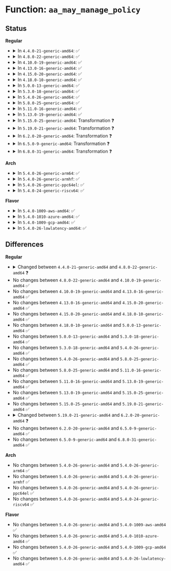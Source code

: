 # Function: <code>aa_may_manage_policy</code>

## Status
<b>Regular</b>
<ul>
<li>
<details>
<summary>In <code>4.4.0-21-generic-amd64</code>: ✅</summary>

```c
int aa_may_manage_policy(struct aa_label * label, u32 mask)
```

```json
{
  "name": "aa_may_manage_policy",
  "collision_type": "Unique Global",
  "inline_type": "No",
  "funcs": [
    {
      "addr": 18446744071582518208,
      "name": "aa_may_manage_policy",
      "external": true,
      "loc": "security/apparmor/policy.c:661",
      "file": "security/apparmor/policy.c",
      "inline": "seen, unknown",
      "caller_inline": [],
      "caller_func": [
        "security/apparmor/apparmorfs.c:policy_update",
        "security/apparmor/apparmorfs.c:profile_remove"
      ]
    }
  ],
  "symbols": [
    {
      "addr": 18446744071582518208,
      "name": "aa_may_manage_policy",
      "section": ".text",
      "bind": "STB_GLOBAL",
      "size": 149
    }
  ]
}
```
</details>
</li>
<li>
<details>
<summary>In <code>4.8.0-22-generic-amd64</code>: ✅</summary>

```c
int aa_may_manage_policy(struct aa_label * label, struct aa_ns * ns, u32 mask)
```

```json
{
  "name": "aa_may_manage_policy",
  "collision_type": "Unique Global",
  "inline_type": "No",
  "funcs": [
    {
      "addr": 18446744071582753936,
      "name": "aa_may_manage_policy",
      "external": true,
      "loc": "security/apparmor/policy.c:691",
      "file": "security/apparmor/policy.c",
      "inline": "seen, unknown",
      "caller_inline": [],
      "caller_func": [
        "security/apparmor/apparmorfs.c:ns_rmdir_op",
        "security/apparmor/apparmorfs.c:profile_remove",
        "security/apparmor/apparmorfs.c:policy_update"
      ]
    }
  ],
  "symbols": [
    {
      "addr": 18446744071582753936,
      "name": "aa_may_manage_policy",
      "section": ".text",
      "bind": "STB_GLOBAL",
      "size": 124
    }
  ]
}
```
</details>
</li>
<li>
<details>
<summary>In <code>4.10.0-19-generic-amd64</code>: ✅</summary>

```c
int aa_may_manage_policy(struct aa_label * label, struct aa_ns * ns, u32 mask)
```

```json
{
  "name": "aa_may_manage_policy",
  "collision_type": "Unique Global",
  "inline_type": "No",
  "funcs": [
    {
      "addr": 18446744071582849104,
      "name": "aa_may_manage_policy",
      "external": true,
      "loc": "security/apparmor/policy.c:692",
      "file": "security/apparmor/policy.c",
      "inline": "seen, unknown",
      "caller_inline": [],
      "caller_func": [
        "security/apparmor/apparmorfs.c:ns_rmdir_op",
        "security/apparmor/apparmorfs.c:profile_remove",
        "security/apparmor/apparmorfs.c:policy_update"
      ]
    }
  ],
  "symbols": [
    {
      "addr": 18446744071582849104,
      "name": "aa_may_manage_policy",
      "section": ".text",
      "bind": "STB_GLOBAL",
      "size": 124
    }
  ]
}
```
</details>
</li>
<li>
<details>
<summary>In <code>4.13.0-16-generic-amd64</code>: ✅</summary>

```c
int aa_may_manage_policy(struct aa_label * label, struct aa_ns * ns, u32 mask)
```

```json
{
  "name": "aa_may_manage_policy",
  "collision_type": "Unique Global",
  "inline_type": "No",
  "funcs": [
    {
      "addr": 18446744071582926576,
      "name": "aa_may_manage_policy",
      "external": true,
      "loc": "security/apparmor/policy.c:677",
      "file": "security/apparmor/policy.c",
      "inline": "seen, unknown",
      "caller_inline": [],
      "caller_func": [
        "security/apparmor/apparmorfs.c:profile_remove",
        "security/apparmor/apparmorfs.c:policy_update"
      ]
    }
  ],
  "symbols": [
    {
      "addr": 18446744071582926576,
      "name": "aa_may_manage_policy",
      "section": ".text",
      "bind": "STB_GLOBAL",
      "size": 124
    }
  ]
}
```
</details>
</li>
<li>
<details>
<summary>In <code>4.15.0-20-generic-amd64</code>: ✅</summary>

```c
int aa_may_manage_policy(struct aa_label * label, struct aa_ns * ns, u32 mask)
```

```json
{
  "name": "aa_may_manage_policy",
  "collision_type": "Unique Global",
  "inline_type": "No",
  "funcs": [
    {
      "addr": 18446744071583086240,
      "name": "aa_may_manage_policy",
      "external": true,
      "loc": "security/apparmor/policy.c:678",
      "file": "security/apparmor/policy.c",
      "inline": "seen, unknown",
      "caller_inline": [],
      "caller_func": [
        "security/apparmor/apparmorfs.c:profile_remove",
        "security/apparmor/apparmorfs.c:policy_update"
      ]
    }
  ],
  "symbols": [
    {
      "addr": 18446744071583086240,
      "name": "aa_may_manage_policy",
      "section": ".text",
      "bind": "STB_GLOBAL",
      "size": 124
    }
  ]
}
```
</details>
</li>
<li>
<details>
<summary>In <code>4.18.0-10-generic-amd64</code>: ✅</summary>

```c
int aa_may_manage_policy(struct aa_label * label, struct aa_ns * ns, u32 mask)
```

```json
{
  "name": "aa_may_manage_policy",
  "collision_type": "Unique Global",
  "inline_type": "No",
  "funcs": [
    {
      "addr": 18446744071583289328,
      "name": "aa_may_manage_policy",
      "external": true,
      "loc": "security/apparmor/policy.c:683",
      "file": "security/apparmor/policy.c",
      "inline": "seen, unknown",
      "caller_inline": [],
      "caller_func": [
        "security/apparmor/apparmorfs.c:profile_remove",
        "security/apparmor/apparmorfs.c:profile_remove",
        "security/apparmor/apparmorfs.c:policy_update"
      ]
    }
  ],
  "symbols": [
    {
      "addr": 18446744071583289328,
      "name": "aa_may_manage_policy",
      "section": ".text",
      "bind": "STB_GLOBAL",
      "size": 124
    }
  ]
}
```
</details>
</li>
<li>
<details>
<summary>In <code>5.0.0-13-generic-amd64</code>: ✅</summary>

```c
int aa_may_manage_policy(struct aa_label * label, struct aa_ns * ns, u32 mask)
```

```json
{
  "name": "aa_may_manage_policy",
  "collision_type": "Unique Global",
  "inline_type": "No",
  "funcs": [
    {
      "addr": 18446744071583407696,
      "name": "aa_may_manage_policy",
      "external": true,
      "loc": "security/apparmor/policy.c:683",
      "file": "security/apparmor/policy.c",
      "inline": "seen, unknown",
      "caller_inline": [],
      "caller_func": [
        "security/apparmor/apparmorfs.c:profile_remove",
        "security/apparmor/apparmorfs.c:profile_remove",
        "security/apparmor/apparmorfs.c:policy_update"
      ]
    }
  ],
  "symbols": [
    {
      "addr": 18446744071583407696,
      "name": "aa_may_manage_policy",
      "section": ".text",
      "bind": "STB_GLOBAL",
      "size": 124
    }
  ]
}
```
</details>
</li>
<li>
<details>
<summary>In <code>5.3.0-18-generic-amd64</code>: ✅</summary>

```c
int aa_may_manage_policy(struct aa_label * label, struct aa_ns * ns, u32 mask)
```

```json
{
  "name": "aa_may_manage_policy",
  "collision_type": "Unique Global",
  "inline_type": "No",
  "funcs": [
    {
      "addr": 18446744071583593648,
      "name": "aa_may_manage_policy",
      "external": true,
      "loc": "security/apparmor/policy.c:678",
      "file": "security/apparmor/policy.c",
      "inline": "seen, unknown",
      "caller_inline": [],
      "caller_func": [
        "security/apparmor/apparmorfs.c:profile_remove",
        "security/apparmor/apparmorfs.c:profile_remove",
        "security/apparmor/apparmorfs.c:policy_update"
      ]
    }
  ],
  "symbols": [
    {
      "addr": 18446744071583593648,
      "name": "aa_may_manage_policy",
      "section": ".text",
      "bind": "STB_GLOBAL",
      "size": 129
    }
  ]
}
```
</details>
</li>
<li>
<details>
<summary>In <code>5.4.0-26-generic-amd64</code>: ✅</summary>

```c
int aa_may_manage_policy(struct aa_label * label, struct aa_ns * ns, u32 mask)
```

```json
{
  "name": "aa_may_manage_policy",
  "collision_type": "Unique Global",
  "inline_type": "No",
  "funcs": [
    {
      "addr": 18446744071583699808,
      "name": "aa_may_manage_policy",
      "external": true,
      "loc": "security/apparmor/policy.c:678",
      "file": "security/apparmor/policy.c",
      "inline": "seen, unknown",
      "caller_inline": [],
      "caller_func": [
        "security/apparmor/apparmorfs.c:profile_remove",
        "security/apparmor/apparmorfs.c:profile_remove",
        "security/apparmor/apparmorfs.c:policy_update"
      ]
    }
  ],
  "symbols": [
    {
      "addr": 18446744071583699808,
      "name": "aa_may_manage_policy",
      "section": ".text",
      "bind": "STB_GLOBAL",
      "size": 129
    }
  ]
}
```
</details>
</li>
<li>
<details>
<summary>In <code>5.8.0-25-generic-amd64</code>: ✅</summary>

```c
int aa_may_manage_policy(struct aa_label * label, struct aa_ns * ns, u32 mask)
```

```json
{
  "name": "aa_may_manage_policy",
  "collision_type": "Unique Global",
  "inline_type": "No",
  "funcs": [
    {
      "addr": 18446744071584068864,
      "name": "aa_may_manage_policy",
      "external": true,
      "loc": "security/apparmor/policy.c:682",
      "file": "security/apparmor/policy.c",
      "inline": "seen, unknown",
      "caller_inline": [],
      "caller_func": [
        "security/apparmor/apparmorfs.c:profile_remove",
        "security/apparmor/apparmorfs.c:policy_update"
      ]
    }
  ],
  "symbols": [
    {
      "addr": 18446744071584068864,
      "name": "aa_may_manage_policy",
      "section": ".text",
      "bind": "STB_GLOBAL",
      "size": 129
    }
  ]
}
```
</details>
</li>
<li>
<details>
<summary>In <code>5.11.0-16-generic-amd64</code>: ✅</summary>

```c
int aa_may_manage_policy(struct aa_label * label, struct aa_ns * ns, u32 mask)
```

```json
{
  "name": "aa_may_manage_policy",
  "collision_type": "Unique Global",
  "inline_type": "No",
  "funcs": [
    {
      "addr": 18446744071584187728,
      "name": "aa_may_manage_policy",
      "external": true,
      "loc": "security/apparmor/policy.c:682",
      "file": "security/apparmor/policy.c",
      "inline": "seen, unknown",
      "caller_inline": [],
      "caller_func": [
        "security/apparmor/apparmorfs.c:profile_remove",
        "security/apparmor/apparmorfs.c:policy_update"
      ]
    }
  ],
  "symbols": [
    {
      "addr": 18446744071584187728,
      "name": "aa_may_manage_policy",
      "section": ".text",
      "bind": "STB_GLOBAL",
      "size": 129
    }
  ]
}
```
</details>
</li>
<li>
<details>
<summary>In <code>5.13.0-19-generic-amd64</code>: ✅</summary>

```c
int aa_may_manage_policy(struct aa_label * label, struct aa_ns * ns, u32 mask)
```

```json
{
  "name": "aa_may_manage_policy",
  "collision_type": "Unique Global",
  "inline_type": "No",
  "funcs": [
    {
      "addr": 18446744071584214448,
      "name": "aa_may_manage_policy",
      "external": true,
      "loc": "security/apparmor/policy.c:682",
      "file": "security/apparmor/policy.c",
      "inline": "seen, unknown",
      "caller_inline": [],
      "caller_func": [
        "security/apparmor/apparmorfs.c:profile_remove",
        "security/apparmor/apparmorfs.c:policy_update"
      ]
    }
  ],
  "symbols": [
    {
      "addr": 18446744071584214448,
      "name": "aa_may_manage_policy",
      "section": ".text",
      "bind": "STB_GLOBAL",
      "size": 129
    }
  ]
}
```
</details>
</li>
<li>
<details>
<summary>In <code>5.15.0-25-generic-amd64</code>: Transformation ❓</summary>

```c
int aa_may_manage_policy(struct aa_label * label, struct aa_ns * ns, u32 mask)
```

```json
{
  "name": "aa_may_manage_policy",
  "collision_type": "Unique Global",
  "inline_type": "No",
  "funcs": [
    {
      "addr": 0,
      "name": "aa_may_manage_policy",
      "external": true,
      "loc": "security/apparmor/policy.c:682",
      "file": "security/apparmor/policy.c",
      "inline": "seen, unknown",
      "caller_inline": [],
      "caller_func": [
        "security/apparmor/apparmorfs.c:profile_remove",
        "security/apparmor/apparmorfs.c:policy_update"
      ]
    }
  ],
  "symbols": [
    {
      "addr": 18446744071592305994,
      "name": "aa_may_manage_policy.cold",
      "section": ".text",
      "bind": "STB_LOCAL",
      "size": 20
    },
    {
      "addr": 18446744071584599872,
      "name": "aa_may_manage_policy",
      "section": ".text",
      "bind": "STB_GLOBAL",
      "size": 153
    }
  ]
}
```
</details>
</li>
<li>
<details>
<summary>In <code>5.19.0-21-generic-amd64</code>: Transformation ❓</summary>

```c
int aa_may_manage_policy(struct aa_label * label, struct aa_ns * ns, u32 mask)
```

```json
{
  "name": "aa_may_manage_policy",
  "collision_type": "Unique Global",
  "inline_type": "No",
  "funcs": [
    {
      "addr": 0,
      "name": "aa_may_manage_policy",
      "external": true,
      "loc": "security/apparmor/policy.c:768",
      "file": "security/apparmor/policy.c",
      "inline": "seen, unknown",
      "caller_inline": [],
      "caller_func": [
        "security/apparmor/apparmorfs.c:profile_remove",
        "security/apparmor/apparmorfs.c:policy_update"
      ]
    }
  ],
  "symbols": [
    {
      "addr": 18446744071594087261,
      "name": "aa_may_manage_policy.cold",
      "section": ".text",
      "bind": "STB_LOCAL",
      "size": 21
    },
    {
      "addr": 18446744071585248640,
      "name": "aa_may_manage_policy",
      "section": ".text",
      "bind": "STB_GLOBAL",
      "size": 193
    }
  ]
}
```
</details>
</li>
<li>
<details>
<summary>In <code>6.2.0-20-generic-amd64</code>: Transformation ❓</summary>

```c
int aa_may_manage_policy(const struct cred * subj_cred, struct aa_label * label, struct aa_ns * ns, u32 mask)
```

```json
{
  "name": "aa_may_manage_policy",
  "collision_type": "Unique Global",
  "inline_type": "No",
  "funcs": [
    {
      "addr": 0,
      "name": "aa_may_manage_policy",
      "external": true,
      "loc": "security/apparmor/policy.c:849",
      "file": "security/apparmor/policy.c",
      "inline": "seen, unknown",
      "caller_inline": [],
      "caller_func": [
        "security/apparmor/apparmorfs.c:profile_remove",
        "security/apparmor/apparmorfs.c:policy_update"
      ]
    }
  ],
  "symbols": [
    {
      "addr": 18446744071596100448,
      "name": "aa_may_manage_policy.cold",
      "section": ".text",
      "bind": "STB_LOCAL",
      "size": 29
    },
    {
      "addr": 18446744071585982016,
      "name": "aa_may_manage_policy",
      "section": ".text",
      "bind": "STB_GLOBAL",
      "size": 205
    }
  ]
}
```
</details>
</li>
<li>
<details>
<summary>In <code>6.5.0-9-generic-amd64</code>: Transformation ❓</summary>

```c
int aa_may_manage_policy(const struct cred * subj_cred, struct aa_label * label, struct aa_ns * ns, u32 mask)
```

```json
{
  "name": "aa_may_manage_policy",
  "collision_type": "Unique Global",
  "inline_type": "No",
  "funcs": [
    {
      "addr": 0,
      "name": "aa_may_manage_policy",
      "external": true,
      "loc": "security/apparmor/policy.c:884",
      "file": "security/apparmor/policy.c",
      "inline": "seen, unknown",
      "caller_inline": [],
      "caller_func": [
        "security/apparmor/apparmorfs.c:profile_remove",
        "security/apparmor/apparmorfs.c:policy_update"
      ]
    }
  ],
  "symbols": [
    {
      "addr": 18446744071596623717,
      "name": "aa_may_manage_policy.cold",
      "section": ".text",
      "bind": "STB_LOCAL",
      "size": 29
    },
    {
      "addr": 18446744071586214496,
      "name": "aa_may_manage_policy",
      "section": ".text",
      "bind": "STB_GLOBAL",
      "size": 205
    }
  ]
}
```
</details>
</li>
<li>
<details>
<summary>In <code>6.8.0-31-generic-amd64</code>: Transformation ❓</summary>

```c
int aa_may_manage_policy(const struct cred * subj_cred, struct aa_label * label, struct aa_ns * ns, u32 mask)
```

```json
{
  "name": "aa_may_manage_policy",
  "collision_type": "Unique Global",
  "inline_type": "No",
  "funcs": [
    {
      "addr": 0,
      "name": "aa_may_manage_policy",
      "external": true,
      "loc": "security/apparmor/policy.c:916",
      "file": "security/apparmor/policy.c",
      "inline": "seen, unknown",
      "caller_inline": [],
      "caller_func": [
        "security/apparmor/apparmorfs.c:profile_remove",
        "security/apparmor/apparmorfs.c:policy_update"
      ]
    }
  ],
  "symbols": [
    {
      "addr": 18446744071597530015,
      "name": "aa_may_manage_policy.cold",
      "section": ".text",
      "bind": "STB_LOCAL",
      "size": 29
    },
    {
      "addr": 18446744071586467056,
      "name": "aa_may_manage_policy",
      "section": ".text",
      "bind": "STB_GLOBAL",
      "size": 205
    }
  ]
}
```
</details>
</li>
</ul>
<b>Arch</b>
<ul>
<li>
<details>
<summary>In <code>5.4.0-26-generic-arm64</code>: ✅</summary>

```c
int aa_may_manage_policy(struct aa_label * label, struct aa_ns * ns, u32 mask)
```

```json
{
  "name": "aa_may_manage_policy",
  "collision_type": "Unique Global",
  "inline_type": "No",
  "funcs": [
    {
      "addr": 18446603336495493280,
      "name": "aa_may_manage_policy",
      "external": true,
      "loc": "security/apparmor/policy.c:678",
      "file": "security/apparmor/policy.c",
      "inline": "seen, unknown",
      "caller_inline": [],
      "caller_func": [
        "security/apparmor/apparmorfs.c:profile_remove",
        "security/apparmor/apparmorfs.c:profile_remove",
        "security/apparmor/apparmorfs.c:policy_update"
      ]
    }
  ],
  "symbols": [
    {
      "addr": 18446603336495493280,
      "name": "aa_may_manage_policy",
      "section": ".text",
      "bind": "STB_GLOBAL",
      "size": 232
    }
  ]
}
```
</details>
</li>
<li>
<details>
<summary>In <code>5.4.0-26-generic-armhf</code>: ✅</summary>

```c
int aa_may_manage_policy(struct aa_label * label, struct aa_ns * ns, u32 mask)
```

```json
{
  "name": "aa_may_manage_policy",
  "collision_type": "Unique Global",
  "inline_type": "No",
  "funcs": [
    {
      "addr": 3228860800,
      "name": "aa_may_manage_policy",
      "external": true,
      "loc": "security/apparmor/policy.c:678",
      "file": "security/apparmor/policy.c",
      "inline": "seen, unknown",
      "caller_inline": [],
      "caller_func": [
        "security/apparmor/apparmorfs.c:profile_remove",
        "security/apparmor/apparmorfs.c:profile_remove",
        "security/apparmor/apparmorfs.c:policy_update"
      ]
    }
  ],
  "symbols": [
    {
      "addr": 3228860800,
      "name": "aa_may_manage_policy",
      "section": ".text",
      "bind": "STB_GLOBAL",
      "size": 200
    }
  ]
}
```
</details>
</li>
<li>
<details>
<summary>In <code>5.4.0-26-generic-ppc64el</code>: ✅</summary>

```c
int aa_may_manage_policy(struct aa_label * label, struct aa_ns * ns, u32 mask)
```

```json
{
  "name": "aa_may_manage_policy",
  "collision_type": "Unique Global",
  "inline_type": "No",
  "funcs": [
    {
      "addr": 13835058055289557568,
      "name": "aa_may_manage_policy",
      "external": true,
      "loc": "security/apparmor/policy.c:678",
      "file": "security/apparmor/policy.c",
      "inline": "seen, unknown",
      "caller_inline": [],
      "caller_func": [
        "security/apparmor/apparmorfs.c:profile_remove",
        "security/apparmor/apparmorfs.c:policy_update"
      ]
    }
  ],
  "symbols": [
    {
      "addr": 13835058055289557568,
      "name": "aa_may_manage_policy",
      "section": ".text",
      "bind": "STB_GLOBAL",
      "size": 276
    }
  ]
}
```
</details>
</li>
<li>
<details>
<summary>In <code>5.4.0-24-generic-riscv64</code>: ✅</summary>

```c
int aa_may_manage_policy(struct aa_label * label, struct aa_ns * ns, u32 mask)
```

```json
{
  "name": "aa_may_manage_policy",
  "collision_type": "Unique Global",
  "inline_type": "No",
  "funcs": [
    {
      "addr": 18446743936274677058,
      "name": "aa_may_manage_policy",
      "external": true,
      "loc": "security/apparmor/policy.c:678",
      "file": "security/apparmor/policy.c",
      "inline": "seen, unknown",
      "caller_inline": [],
      "caller_func": [
        "security/apparmor/apparmorfs.c:profile_remove",
        "security/apparmor/apparmorfs.c:policy_update"
      ]
    }
  ],
  "symbols": [
    {
      "addr": 18446743936274677058,
      "name": "aa_may_manage_policy",
      "section": ".text",
      "bind": "STB_GLOBAL",
      "size": 172
    }
  ]
}
```
</details>
</li>
</ul>
<b>Flavor</b>
<ul>
<li>
<details>
<summary>In <code>5.4.0-1009-aws-amd64</code>: ✅</summary>

```c
int aa_may_manage_policy(struct aa_label * label, struct aa_ns * ns, u32 mask)
```

```json
{
  "name": "aa_may_manage_policy",
  "collision_type": "Unique Global",
  "inline_type": "No",
  "funcs": [
    {
      "addr": 18446744071583668544,
      "name": "aa_may_manage_policy",
      "external": true,
      "loc": "security/apparmor/policy.c:678",
      "file": "security/apparmor/policy.c",
      "inline": "seen, unknown",
      "caller_inline": [],
      "caller_func": [
        "security/apparmor/apparmorfs.c:profile_remove",
        "security/apparmor/apparmorfs.c:profile_remove",
        "security/apparmor/apparmorfs.c:policy_update"
      ]
    }
  ],
  "symbols": [
    {
      "addr": 18446744071583668544,
      "name": "aa_may_manage_policy",
      "section": ".text",
      "bind": "STB_GLOBAL",
      "size": 129
    }
  ]
}
```
</details>
</li>
<li>
<details>
<summary>In <code>5.4.0-1010-azure-amd64</code>: ✅</summary>

```c
int aa_may_manage_policy(struct aa_label * label, struct aa_ns * ns, u32 mask)
```

```json
{
  "name": "aa_may_manage_policy",
  "collision_type": "Unique Global",
  "inline_type": "No",
  "funcs": [
    {
      "addr": 18446744071583605600,
      "name": "aa_may_manage_policy",
      "external": true,
      "loc": "security/apparmor/policy.c:678",
      "file": "security/apparmor/policy.c",
      "inline": "seen, unknown",
      "caller_inline": [],
      "caller_func": [
        "security/apparmor/apparmorfs.c:profile_remove",
        "security/apparmor/apparmorfs.c:profile_remove",
        "security/apparmor/apparmorfs.c:policy_update"
      ]
    }
  ],
  "symbols": [
    {
      "addr": 18446744071583605600,
      "name": "aa_may_manage_policy",
      "section": ".text",
      "bind": "STB_GLOBAL",
      "size": 129
    }
  ]
}
```
</details>
</li>
<li>
<details>
<summary>In <code>5.4.0-1009-gcp-amd64</code>: ✅</summary>

```c
int aa_may_manage_policy(struct aa_label * label, struct aa_ns * ns, u32 mask)
```

```json
{
  "name": "aa_may_manage_policy",
  "collision_type": "Unique Global",
  "inline_type": "No",
  "funcs": [
    {
      "addr": 18446744071583652320,
      "name": "aa_may_manage_policy",
      "external": true,
      "loc": "security/apparmor/policy.c:678",
      "file": "security/apparmor/policy.c",
      "inline": "seen, unknown",
      "caller_inline": [],
      "caller_func": [
        "security/apparmor/apparmorfs.c:profile_remove",
        "security/apparmor/apparmorfs.c:profile_remove",
        "security/apparmor/apparmorfs.c:policy_update"
      ]
    }
  ],
  "symbols": [
    {
      "addr": 18446744071583652320,
      "name": "aa_may_manage_policy",
      "section": ".text",
      "bind": "STB_GLOBAL",
      "size": 129
    }
  ]
}
```
</details>
</li>
<li>
<details>
<summary>In <code>5.4.0-26-lowlatency-amd64</code>: ✅</summary>

```c
int aa_may_manage_policy(struct aa_label * label, struct aa_ns * ns, u32 mask)
```

```json
{
  "name": "aa_may_manage_policy",
  "collision_type": "Unique Global",
  "inline_type": "No",
  "funcs": [
    {
      "addr": 18446744071583750768,
      "name": "aa_may_manage_policy",
      "external": true,
      "loc": "security/apparmor/policy.c:678",
      "file": "security/apparmor/policy.c",
      "inline": "seen, unknown",
      "caller_inline": [],
      "caller_func": [
        "security/apparmor/apparmorfs.c:profile_remove",
        "security/apparmor/apparmorfs.c:profile_remove",
        "security/apparmor/apparmorfs.c:policy_update"
      ]
    }
  ],
  "symbols": [
    {
      "addr": 18446744071583750768,
      "name": "aa_may_manage_policy",
      "section": ".text",
      "bind": "STB_GLOBAL",
      "size": 129
    }
  ]
}
```
</details>
</li>
</ul>

## Differences
<b>Regular</b>
<ul>
<li>
<details>
<summary>Changed between <code>4.4.0-21-generic-amd64</code> and <code>4.8.0-22-generic-amd64</code> ❓</summary>
<ul>
<li>
<b>Param added. </b>
<code>struct aa_ns * ns</code>
</li>
<li>
<b>Param reordered. </b>
<code>label, mask</code> ➡️ <code>label, ns, mask</code>
</li>
</ul>
</details>
</li>
<li>
No changes between <code>4.8.0-22-generic-amd64</code> and <code>4.10.0-19-generic-amd64</code> ✅
</li>
<li>
No changes between <code>4.10.0-19-generic-amd64</code> and <code>4.13.0-16-generic-amd64</code> ✅
</li>
<li>
No changes between <code>4.13.0-16-generic-amd64</code> and <code>4.15.0-20-generic-amd64</code> ✅
</li>
<li>
No changes between <code>4.15.0-20-generic-amd64</code> and <code>4.18.0-10-generic-amd64</code> ✅
</li>
<li>
No changes between <code>4.18.0-10-generic-amd64</code> and <code>5.0.0-13-generic-amd64</code> ✅
</li>
<li>
No changes between <code>5.0.0-13-generic-amd64</code> and <code>5.3.0-18-generic-amd64</code> ✅
</li>
<li>
No changes between <code>5.3.0-18-generic-amd64</code> and <code>5.4.0-26-generic-amd64</code> ✅
</li>
<li>
No changes between <code>5.4.0-26-generic-amd64</code> and <code>5.8.0-25-generic-amd64</code> ✅
</li>
<li>
No changes between <code>5.8.0-25-generic-amd64</code> and <code>5.11.0-16-generic-amd64</code> ✅
</li>
<li>
No changes between <code>5.11.0-16-generic-amd64</code> and <code>5.13.0-19-generic-amd64</code> ✅
</li>
<li>
No changes between <code>5.13.0-19-generic-amd64</code> and <code>5.15.0-25-generic-amd64</code> ✅
</li>
<li>
No changes between <code>5.15.0-25-generic-amd64</code> and <code>5.19.0-21-generic-amd64</code> ✅
</li>
<li>
<details>
<summary>Changed between <code>5.19.0-21-generic-amd64</code> and <code>6.2.0-20-generic-amd64</code> ❓</summary>
<ul>
<li>
<b>Param added. </b>
<code>const struct cred * subj_cred</code>
</li>
<li>
<b>Param reordered. </b>
<code>label, ns, mask</code> ➡️ <code>subj_cred, label, ns, mask</code>
</li>
</ul>
</details>
</li>
<li>
No changes between <code>6.2.0-20-generic-amd64</code> and <code>6.5.0-9-generic-amd64</code> ✅
</li>
<li>
No changes between <code>6.5.0-9-generic-amd64</code> and <code>6.8.0-31-generic-amd64</code> ✅
</li>
</ul>
<b>Arch</b>
<ul>
<li>
No changes between <code>5.4.0-26-generic-amd64</code> and <code>5.4.0-26-generic-arm64</code> ✅
</li>
<li>
No changes between <code>5.4.0-26-generic-amd64</code> and <code>5.4.0-26-generic-armhf</code> ✅
</li>
<li>
No changes between <code>5.4.0-26-generic-amd64</code> and <code>5.4.0-26-generic-ppc64el</code> ✅
</li>
<li>
No changes between <code>5.4.0-26-generic-amd64</code> and <code>5.4.0-24-generic-riscv64</code> ✅
</li>
</ul>
<b>Flavor</b>
<ul>
<li>
No changes between <code>5.4.0-26-generic-amd64</code> and <code>5.4.0-1009-aws-amd64</code> ✅
</li>
<li>
No changes between <code>5.4.0-26-generic-amd64</code> and <code>5.4.0-1010-azure-amd64</code> ✅
</li>
<li>
No changes between <code>5.4.0-26-generic-amd64</code> and <code>5.4.0-1009-gcp-amd64</code> ✅
</li>
<li>
No changes between <code>5.4.0-26-generic-amd64</code> and <code>5.4.0-26-lowlatency-amd64</code> ✅
</li>
</ul>
